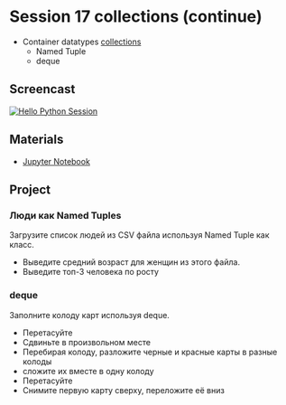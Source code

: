 # Session 17 collections (continue)

- Container datatypes [collections](https://docs.python.org/3/library/collections.html)
    - Named Tuple
    - deque

## Screencast
[![Hello Python Session](http://img.youtube.com/vi/guVJRbGVV-4/0.jpg)](http://www.youtube.com/watch?v=guVJRbGVV-4 "Hello Python Session")

## Materials

- [Jupyter Notebook](session_17.ipynb)

## Project
### Люди как Named Tuples
Загрузите список людей из CSV файла используя Named Tuple как класс.
- Выведите средний возраст для женщин из этого файла.
- Выведите топ-3 человека по росту 

### deque
Заполните колоду карт используя deque. 
- Перетасуйте
- Сдвиньте в произвольном месте
- Перебирая колоду, разложите черные и красные карты в разные колоды
- сложите их вместе в одну колоду
- Перетасуйте
- Снимите первую карту сверху, переложите её вниз
